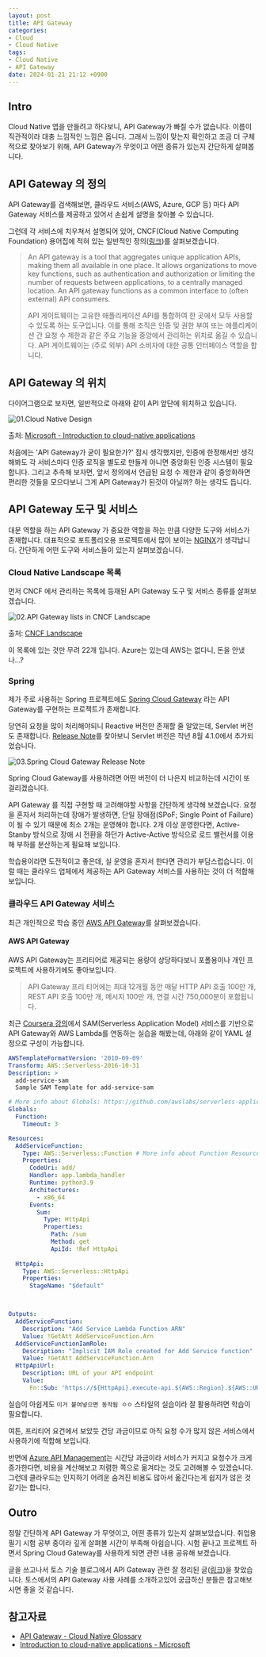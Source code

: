 ```yaml
---
layout: post
title: API Gateway
categories:
- Cloud
- Cloud Native
tags:
- Cloud Native
- API Gateway
date: 2024-01-21 21:12 +0900
---
```

## Intro

Cloud Native 앱을 만들려고 하다보니, API Gateway가 빠질 수가 없습니다. 이름이 직관적이라 대충 느낌적인 느낌은 옵니다. 그래서 느낌이 맞는지 확인하고 조금 더 구체적으로 찾아보기 위해, API Gateway가 무엇이고 어떤 종류가 있는지 간단하게 살펴봅니다.

## API Gateway 의 정의

API Gateway를 검색해보면, 클라우드 서비스(AWS, Azure, GCP 등) 마다 API Gateway 서비스를 제공하고 있어서 손쉽게 설명을 찾아볼 수 있습니다.

그런데 각 서비스에 치우쳐서 설명되어 있어, CNCF(Cloud Native Computing Foundation) 용어집에 적혀 있는 일반적인 정의([링크](https://glossary.cncf.io/api-gateway/))를 살펴보겠습니다.

> An API gateway is a tool that aggregates unique application APIs, making them all available in one place. It allows organizations to move key functions, such as authentication and authorization or limiting the number of requests between applications, to a centrally managed location. An API gateway functions as a common interface to (often external) API consumers.
>
> API 게이트웨이는 고유한 애플리케이션 API를 통합하여 한 곳에서 모두 사용할 수 있도록 하는 도구입니다. 이를 통해 조직은 인증 및 권한 부여 또는 애플리케이션 간 요청 수 제한과 같은 주요 기능을 중앙에서 관리하는 위치로 옮길 수 있습니다. API 게이트웨이는 (주로 외부) API 소비자에 대한 공통 인터페이스 역할을 합니다.

## API Gateway 의 위치

다이어그램으로 보자면, 일반적으로 아래와 같이 API 앞단에 위치하고 있습니다.

![01.Cloud Native Design](/assets/img/2024-01-21-api-gateway/01.cloud-native-design.png)

출처: [Microsoft - Introduction to cloud-native applications](https://learn.microsoft.com/en-us/dotnet/architecture/cloud-native/introduction)

처음에는 'API Gateway가 굳이 필요한가?' 잠시 생각했지만, 인증에 한정해서만 생각해봐도 각 서비스마다 인증 로직을 별도로 만들게 아니면 중앙화된 인증 시스템이 필요합니다. 그리고 추측해 보자면, 앞서 정의에서 언급된 요청 수 제한과 같이 중앙화하면 편리한 것들을 모으다보니 그게 API Gateway가 된것이 아닐까? 하는 생각도 듭니다.

## API Gateway 도구 및 서비스

대문 역할을 하는 API Gateway 가 중요한 역할을 하는 만큼 다양한 도구와 서비스가 존재합니다. 대표적으로 포트폴리오용 프로젝트에서 많이 보이는 [NGINX](https://www.nginx.com/learn/api-gateway)가 생각납니다. 간단하게 어떤 도구와 서비스들이 있는지 살펴보겠습니다.

### Cloud Native Landscape 목록

먼저 CNCF 에서 관리하는 목록에 등재된 API Gateway 도구 및 서비스 종류를 살펴보겠습니다.

![02.API Gateway lists in CNCF Landscape](/assets/img/2024-01-21-api-gateway/02.api-gateway-in-cloud-native-landscpae.png)

출처: [CNCF Landscape](https://cncf.landscape2.io/)

이 목록에 있는 것만 무려 22개 입니다. Azure는 있는데 AWS는 없다니, 돈을 안냈나...?

### Spring

제가 주로 사용하는 Spring 프로젝트에도 [Spring Cloud Gateway](https://docs.spring.io/spring-cloud-gateway/reference/index.html) 라는 API Gateway를 구현하는 프로젝트가 존재합니다.

당연히 요청을 많이 처리해야되니 Reactive 버전만 존재할 줄 알았는데, Servlet 버전도 존재합니다. [Release Note](https://github.com/spring-cloud/spring-cloud-gateway/releases?q=mvc&expanded=true)를 찾아보니 Servlet 버전은 작년 8월 4.1.0에서 추가되었습니다.

![03.Spring Cloud Gateway Release Note](/assets/img/2024-01-21-api-gateway/03.spring-cloud-gateway-mvc.png)

Spring Cloud Gateway를 사용하려면 어떤 버전이 더 나은지 비교하는데 시간이 또 걸리겠습니다.

API Gateway 를 직접 구현할 때 고려해야할 사항을 간단하게 생각해 보겠습니다. 요청을 혼자서 처리하는데 장애가 발생하면, 단일 장애점(SPoF; Single Point of Failure)이 될 수 있기 때문에 최소 2개는 운영해야 합니다. 2개 이상 운영한다면, Active-Stanby 방식으로 장애 시 전환을 하던가 Active-Active 방식으로 로드 밸런서를 이용해 부하를 분산하는게 필요해 보입니다.

학습용이라면 도전적이고 좋은데, 실 운영을 혼자서 한다면 관리가 부담스럽습니다. 이럴 때는 클라우드 업체에서 제공하는 API Gateway 서비스를 사용하는 것이 더 적합해 보입니다. 

### 클라우드 API Gateway 서비스

최근 개인적으로 학습 중인 [AWS API Gateway](https://aws.amazon.com/ko/api-gateway/)를 살펴보겠습니다.

#### AWS API Gateway

AWS API Gateway는 프리티어로 제공되는 용량이 상당하다보니 포폴용이나 개인 프로젝트에 사용하기에도 좋아보입니다.

> API Gateway 프리 티어에는 최대 12개월 동안 매달 HTTP API 호출 100만 개, REST API 호출 100만 개, 메시지 100만 개, 연결 시간 750,000분이 포함됩니다.

최근 [Coursera 강의](https://www.coursera.org/learn/developing-applications-in-python-on-aws)에서 SAM(Serverless Application Model) 서비스를 기반으로 API Gateway와 AWS Lambda를 연동하는 실습을 해봤는데, 아래와 같이 YAML 설정으로 구성이 가능합니다.

```yaml
AWSTemplateFormatVersion: '2010-09-09'
Transform: AWS::Serverless-2016-10-31
Description: >
  add-service-sam
  Sample SAM Template for add-service-sam

# More info about Globals: https://github.com/awslabs/serverless-application-model/blob/master/docs/globals.rst
Globals:
  Function:
    Timeout: 3

Resources:
  AddServiceFunction:
    Type: AWS::Serverless::Function # More info about Function Resource: https://github.com/awslabs/serverless-application-model/blob/master/versions/2016-10-31.md#awsserverlessfunction
    Properties:
      CodeUri: add/
      Handler: app.lambda_handler
      Runtime: python3.9
      Architectures:
        - x86_64
      Events:
        Sum:
          Type: HttpApi
          Properties:
            Path: /sum
            Method: get
            ApiId: !Ref HttpApi
          
  HttpApi:
    Type: AWS::Serverless::HttpApi
    Properties:
      StageName: "$default"



Outputs:
  AddServiceFunction:
    Description: "Add Service Lambda Function ARN"
    Value: !GetAtt AddServiceFunction.Arn
  AddServiceFunctionIamRole:
    Description: "Implicit IAM Role created for Add Service function"
    Value: !GetAtt AddServiceFunction.Arn
  HttpApiUrl:
    Description: URL of your API endpoint
    Value:
      Fn::Sub: 'https://${HttpApi}.execute-api.${AWS::Region}.${AWS::URLSuffix}/'
```

실습이 아쉽게도 `이거 붙여넣으면 동작됨 ㅇㅇ` 스타일의 실습이라 잘 활용하려면 학습이 필요합니다.

여튼, 프리티어 요건에서 보았듯 건당 과금이므로 아직 요청 수가 많지 않은 서비스에서 사용하기에 적합해 보입니다. 

반면에 [Azure API Management](https://azure.microsoft.com/en-us/pricing/details/api-management/)는 시간당 과금이라 서비스가 커지고 요청수가 크게 증가한다면, 비용을 계산해보고 저렴한 쪽으로 옮겨타는 것도 고려해볼 수 있겠습니다. 그런데 클라우드는 인지하기 어려운 숨겨진 비용도 많아서 옮긴다는게 쉽지가 않은 것 같기는 합니다.

## Outro

정말 간단하게 API Gateway 가 무엇이고, 어떤 종류가 있는지 살펴보았습니다. 취업용 필기 시험 공부 중이라 깊게 살펴볼 시간이 부족해 아쉽습니다. 시험 끝나고 프로젝트 하면서 Spring Cloud Gateway를 사용하게 되면 관련 내용 공유해 보겠습니다.

글을 쓰고나서 토스 기술 블로그에서 API Gateway 관련 잘 정리된 글([링크](https://toss.tech/article/slash23-server))을 찾았습니다. 토스에서의 API Gateway 사용 사례를 소개하고있어 궁금하신 분들은 참고해보시면 좋을 것 같습니다.

## 참고자료

- [API Gateway - Cloud Native Glossary](https://glossary.cncf.io/api-gateway/)
- [Introduction to cloud-native applications - Microsoft](https://learn.microsoft.com/en-us/dotnet/architecture/cloud-native/introduction)

